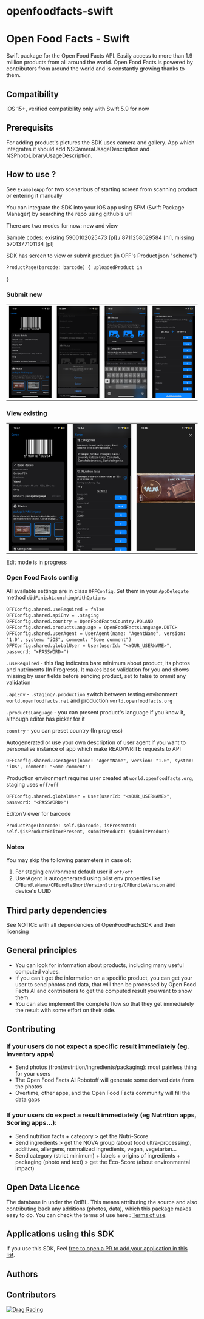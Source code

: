 # openfoodfacts-swift


# Open Food Facts - Swift
Swift package for the Open Food Facts API. Easily access to more than 1.9 million products from all around the world.
Open Food Facts is powered by contributors from around the world and is constantly growing thanks to them.

## Compatibility

iOS 15+, verified compatibility only with Swift 5.9 for now

## Prerequisits

For adding product's pictures the SDK uses camera and gallery. App which integrates it should add NSCameraUsageDescription and NSPhotoLibraryUsageDescription.

## How to use ?
See `ExampleApp` for two scenarious of starting screen from scanning product or entering it manually

You can integrate the SDK into your iOS app using SPM (Swift Package Manager) by searching the repo using github's url

There are two modes for now: new and view

Sample codes:
existing 5900102025473 [pl] / 8711258029584 [nl], missing 5701377101134 [pl]

SDK has screen to view or submit product (in OFF's Product json "scheme")
```
ProductPage(barcode: barcode) { uploadedProduct in

}
```

### Submit new

|      |      |      |      |
|------|------|------|------|
|![Screenshot1](./readme-files/new/IMG_4579.PNG)|![Screenshot2](./readme-files/new/IMG_4582.PNG)|![Screenshot3](./readme-files/new/IMG_4584.PNG)|![Screenshot4](./readme-files/new/IMG_4585.PNG)|

### View existing

|      |      |      |
|------|------|------|
|![Screenshot5](./readme-files/view/IMG_4586.PNG)|![Screenshot6](./readme-files/view/IMG_4589.PNG)|![Screenshot7](./readme-files/view/IMG_4591.PNG)|

Edit mode is in progress

### Open Food Facts config

All available settings are in class `OFFConfig`. Set them in your `AppDelegate` method `didFinishLaunchingWithOptions`

```
OFFConfig.shared.useRequired = false
OFFConfig.shared.apiEnv = .staging
OFFConfig.shared.country = OpenFoodFactsCountry.POLAND
OFFConfig.shared.productsLanguage = OpenFoodFactsLanguage.DUTCH
OFFConfig.shared.userAgent = UserAgent(name: "AgentName", version: "1.0", system: "iOS", comment: "Some comment")
OFFConfig.shared.globalUser = User(userId: "<YOUR_USERNAME>", password: "<PASSWORD>")
```

`.useRequired` - this flag indicates bare minimum about product, its photos and nutriments (In Progress). It makes base validation for you and shows missing by user fields before sending product, set to false to ommit any validation

`.apiEnv` - `.staging/.production` switch between testing environment `world.openfoodfacts.net` and production `world.openfoodfacts.org`

`.productsLanguage` - you can present product's language if you know it, although editor has picker for it

`country` - you can preset country (In progress)

Autogenerated or use your own description of user agent if you want to personalise instance of app which make READ/WRITE requests to API
```
OFFConfig.shared.UserAgent(name: "AgentName", version: "1.0", system: "iOS", comment: "Some comment")
```

Production environment requires user created at `world.openfoodfacts.org`, staging uses `off/off`
```
OFFConfig.shared.globalUser = User(userId: "<YOUR_USERNAME>", password: "<PASSWORD>")
```

Editor/Viewer for barcode
```
ProductPage(barcode: self.$barcode, isPresented: self.$isProductEditorPresent, submitProduct: $submitProduct)
```


### Notes
You may skip the following parameters in case of:
1. For staging environment default user if `off/off`
2. UserAgent is autogenerated using plist env properties like `CFBundleName/CFBundleShortVersionString/CFBundleVersion` and device's UUID

## Third party dependencies

See NOTICE with all dependencies of OpenFoodFactsSDK and their licensing

## General principles
- You can look for information about products, including many useful computed values. 
- If you can't get the information on a specific product, you can get your user to send photos and data, that will then be processed by Open Food Facts AI and contributors to get the computed result you want to show them.
- You can also implement the complete flow so that they get immediately the result with some effort on their side.

## Contributing 

### If your users do not expect a specific result immediately (eg. Inventory apps)
- Send photos (front/nutrition/ingredients/packaging): most painless thing for your users
- The Open Food Facts AI Robotoff will generate some derived data from the photos
- Overtime, other apps, and the Open Food Facts community will fill the data gaps

### If your users do expect a result immediately (eg Nutrition apps, Scoring apps…):
- Send nutrition facts + category > get the Nutri-Score
- Send ingredients > get the NOVA group (about food ultra-processing), additives, allergens, normalized ingredients, vegan, vegetarian…
- Send category (strict minimum) + labels + origins of ingredients + packaging (photo and text) > get the Eco-Score (about environmental impact)

## Open Data Licence
The database in under the OdBL. This means attributing the source and also contributing back any additions (photos, data), which this package makes easy to do.
You can check the terms of use here : [Terms of use](https://world.openfoodfacts.org/terms-of-use).

## Applications using this SDK
If you use this SDK, Feel [free to open a PR to add your application in this list](https://github.com/openfoodfacts/openfoodfacts-swift/edit/main/README.md).

## Authors
## Contributors

[![Drag Racing](https://contrib.rocks/image?repo=openfoodfacts/openfoodfacts-swift)](https://github.com/openfoodfacts/openfoodfacts-swift/graphs/contributors)
